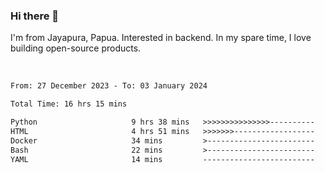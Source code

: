 ### Hi there 👋

I'm from Jayapura, Papua. Interested in backend. In my spare time, I love building open-source products.

<br>

 
 <!--START_SECTION:waka-->

```txt
From: 27 December 2023 - To: 03 January 2024

Total Time: 16 hrs 15 mins

Python                     9 hrs 38 mins   >>>>>>>>>>>>>>>----------   59.26 %
HTML                       4 hrs 51 mins   >>>>>>>------------------   29.87 %
Docker                     34 mins         >------------------------   03.54 %
Bash                       22 mins         >------------------------   02.31 %
YAML                       14 mins         -------------------------   01.48 %
```

<!--END_SECTION:waka-->
